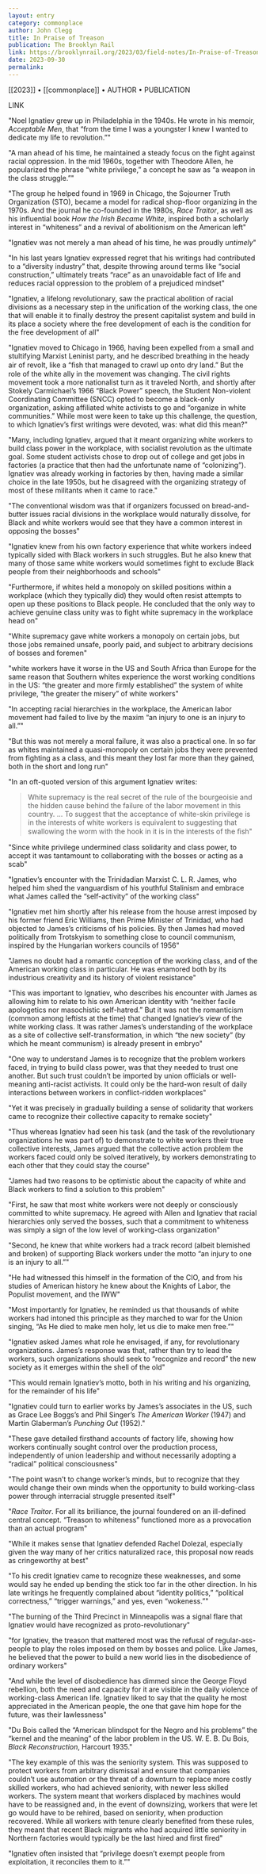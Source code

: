 ```yaml
---
layout: entry
category: commonplace
author: John Clegg
title: In Praise of Treason
publication: The Brooklyn Rail
link: https://brooklynrail.org/2023/03/field-notes/In-Praise-of-Treason
date: 2023-09-30
permalink:
---
```


[[2023]] • [[commonplace]] • AUTHOR • PUBLICATION

LINK

"Noel Ignatiev grew up in Philadelphia in the 1940s. He wrote in his memoir, *Acceptable Men*, that “from the time I was a youngster I knew I wanted to dedicate my life to revolution.”"

"A man ahead of his time, he maintained a steady focus on the fight against racial oppression. In the mid 1960s, together with Theodore Allen, he popularized the phrase “white privilege,” a concept he saw as “a weapon in the class struggle.”"

"The group he helped found in 1969 in Chicago, the Sojourner Truth Organization (STO), became a model for radical shop-floor organizing in the 1970s. And the journal he co-founded in the 1980s, *Race Traitor*, as well as his influential book *How the Irish Became White*, inspired both a scholarly interest in “whiteness” and a revival of abolitionism on the American left"

"Ignatiev was not merely a man ahead of his time, he was proudly *untimely*"

"In his last years Ignatiev expressed regret that his writings had contributed to a “diversity industry” that, despite throwing around terms like “social construction,” ultimately treats “race” as an unavoidable fact of life and reduces racial oppression to the problem of a prejudiced mindset"

"Ignatiev, a lifelong revolutionary, saw the practical abolition of racial divisions as a necessary step in the unification of the working class, the one that will enable it to finally destroy the present capitalist system and build in its place a society where the free development of each is the condition for the free development of all"

"Ignatiev moved to Chicago in 1966, having been expelled from a small and stultifying Marxist Leninist party, and he described breathing in the heady air of revolt, like a “ﬁsh that managed to crawl up onto dry land.” But the role of the white ally in the movement was changing. The civil rights movement took a more nationalist turn as it traveled North, and shortly after Stokely Carmichael’s 1966 “Black Power” speech, the Student Non-violent Coordinating Committee (SNCC) opted to become a black-only organization, asking affiliated white activists to go and “organize in white communities.” While most were keen to take up this challenge, the question, to which Ignatiev’s first writings were devoted, was: what did this mean?"

"Many, including Ignatiev, argued that it meant organizing white workers to build class power in the workplace, with socialist revolution as the ultimate goal. Some student activists chose to drop out of college and get jobs in factories (a practice that then had the unfortunate name of “colonizing”). Ignatiev was already working in factories by then, having made a similar choice in the late 1950s, but he disagreed with the organizing strategy of most of these militants when it came to race."

"The conventional wisdom was that if organizers focussed on bread-and-butter issues racial divisions in the workplace would naturally dissolve, for Black and white workers would see that they have a common interest in opposing the bosses"

"Ignatiev knew from his own factory experience that white workers indeed typically sided with Black workers in such struggles. But he also knew that many of those same white workers would sometimes fight to exclude Black people from their neighborhoods and schools"

"Furthermore, if whites held a monopoly on skilled positions within a workplace (which they typically did) they would often resist attempts to open up these positions to Black people. He concluded that the only way to achieve genuine class unity was to fight white supremacy in the workplace head on"

"White supremacy gave white workers a monopoly on certain jobs, but those jobs remained unsafe, poorly paid, and subject to arbitrary decisions of bosses and foremen"

"white workers have it worse in the US and South Africa than Europe for the same reason that Southern whites experience the worst working conditions in the US: “the greater and more firmly established” the system of white privilege, “the greater the misery” of white workers"

"In accepting racial hierarchies in the workplace, the American labor movement had failed to live by the maxim “an injury to one is an injury to all.”"

"But this was not merely a moral failure, it was also a practical one. In so far as whites maintained a quasi-monopoly on certain jobs they were prevented from fighting as a class, and this meant they lost far more than they gained, both in the short and long run"

"In an oft-quoted version of this argument Ignatiev writes:

> White supremacy is the real secret of the rule of the bourgeoisie and the hidden cause behind the failure of the labor movement in this country. ... To suggest that the acceptance of white-skin privilege is in the interests of white workers is equivalent to suggesting that swallowing the worm with the hook in it is in the interests of the ﬁsh"

"Since white privilege undermined class solidarity and class power, to accept it was tantamount to collaborating with the bosses or acting as a scab"

"Ignatiev’s encounter with the Trinidadian Marxist C. L. R. James, who helped him shed the vanguardism of his youthful Stalinism and embrace what James called the “self-activity” of the working class"

"Ignatiev met him shortly after his release from the house arrest imposed by his former friend Eric Williams, then Prime Minister of Trinidad, who had objected to James’s criticisms of his policies. By then James had moved politically from Trotskyism to something close to council communism, inspired by the Hungarian workers councils of 1956"

"James no doubt had a romantic conception of the working class, and of the American working class in particular. He was enamored both by its industrious creativity and its history of violent resistance"

"This was important to Ignatiev, who describes his encounter with James as allowing him to relate to his own American identity with “neither facile apologetics nor masochistic self-hatred.” But it was not the romanticism (common among leftists at the time) that changed Ignatiev’s view of the white working class. It was rather James’s understanding of the workplace as a site of collective self-transformation, in which “the new society” (by which he meant communism) is already present in embryo"

"One way to understand James is to recognize that the problem workers faced, in trying to build class power, was that they needed to trust one another. But such trust couldn’t be imported by union officials or well-meaning anti-racist activists. It could only be the hard-won result of daily interactions between workers in conflict-ridden workplaces"

"Yet it was precisely in gradually building a sense of solidarity that workers came to recognize their collective capacity to remake society"

"Thus whereas Ignatiev had seen his task (and the task of the revolutionary organizations he was part of) to demonstrate to white workers their true collective interests, James argued that the collective action problem the workers faced could only be solved iteratively, by workers demonstrating to each other that they could stay the course"

"James had two reasons to be optimistic about the capacity of white and Black workers to find a solution to this problem"

"First, he saw that most white workers were not deeply or consciously committed to white supremacy. He agreed with Allen and Ignatiev that racial hierarchies only served the bosses, such that a commitment to whiteness was simply a sign of the low level of working-class organization"

"Second, he knew that white workers had a track record (albeit blemished and broken) of supporting Black workers under the motto “an injury to one is an injury to all.”"

"He had witnessed this himself in the formation of the CIO, and from his studies of American history he knew about the Knights of Labor, the Populist movement, and the IWW"

"Most importantly for Ignatiev, he reminded us that thousands of white workers had intoned this principle as they marched to war for the Union singing, “As He died to make men holy, let us die to make men free.”"

"Ignatiev asked James what role he envisaged, if any, for revolutionary organizations. James’s response was that, rather than try to lead the workers, such organizations should seek to “recognize and record” the new society as it emerges within the shell of the old"

"This would remain Ignatiev’s motto, both in his writing and his organizing, for the remainder of his life"

"Ignatiev could turn to earlier works by James’s associates in the US, such as Grace Lee Boggs’s and Phil Singer’s *The American Worker* (1947) and Martin Glaberman’s *Punching Out* (1952)."

"These gave detailed firsthand accounts of factory life, showing how workers continually sought control over the production process, independently of union leadership and without necessarily adopting a “radical” political consciousness"

"The point wasn’t to change worker’s minds, but to recognize that they would change their own minds when the opportunity to build working-class power through interracial struggle presented itself"

"*Race Traitor*. For all its brilliance, the journal foundered on an ill-defined central concept. “Treason to whiteness” functioned more as a provocation than an actual program"

"While it makes sense that Ignatiev defended Rachel Dolezal, especially given the way many of her critics naturalized race, this proposal now reads as cringeworthy at best"

"To his credit Ignatiev came to recognize these weaknesses, and some would say he ended up bending the stick too far in the other direction. In his late writings he frequently complained about “identity politics,” “political correctness,” “trigger warnings,” and yes, even “wokeness.”"

"The burning of the Third Precinct in Minneapolis was a signal flare that Ignatiev would have recognized as proto-revolutionary"

"for Ignatiev, the treason that mattered most was the refusal of regular-ass-people to play the roles imposed on them by bosses and police. Like James, he believed that the power to build a new world lies in the disobedience of ordinary workers"

"And while the level of disobedience has dimmed since the George Floyd rebellion, both the need and capacity for it are visible in the daily violence of working-class American life. Ignatiev liked to say that the quality he most appreciated in the American people, the one that gave him hope for the future, was their lawlessness"

"Du Bois called the “American blindspot for the Negro and his problems” the “kernel and the meaning” of the labor problem in the US. W. E. B. Du Bois, *Black Reconstruction*, Harcourt 1935."

"The key example of this was the seniority system. This was supposed to protect workers from arbitrary dismissal and ensure that companies couldn’t use automation or the threat of a downturn to replace more costly skilled workers, who had achieved seniority, with newer less skilled workers. The system meant that workers displaced by machines would have to be reassigned and, in the event of downsizing, workers that were let go would have to be rehired, based on seniority, when production recovered. While all workers with tenure clearly benefited from these rules, they meant that recent Black migrants who had acquired little seniority in Northern factories would typically be the last hired and first fired"

"Ignatiev often insisted that “privilege doesn’t exempt people from exploitation, it reconciles them to it.”"
